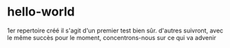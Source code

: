 # hello-world
1er repertoire créé
il s'agit d'un premier test bien sûr. 
d'autres suivront, avec le même succès 
pour le moment, concentrons-nous sur ce qui va advenir
